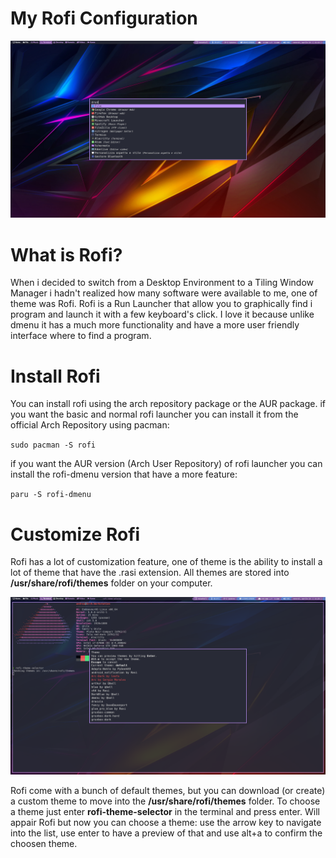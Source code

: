 # My Rofi Configuration

![Screenshot of Rofi](https://github.com/AndreaSantinato/Dotfiles/blob/master/.config/rofi/screenshot/rofi_layout_01.png)

# What is Rofi?

When i decided to switch from a Desktop Environment to a Tiling Window Manager i hadn't realized how many software were available to me, one of theme was Rofi.
Rofi is a Run Launcher that allow you to graphically find i program and launch it with a few keyboard's click. I love it because unlike dmenu it has a much more functionality and have a more user friendly interface where to find a program.

# Install Rofi

You can install rofi using the arch repository package or the AUR package.
if you want the basic and normal rofi launcher you can install it from the official Arch Repository using pacman:

`sudo pacman -S rofi`

if you want the AUR version (Arch User Repository) of rofi launcher you can install the rofi-dmenu version that have a more feature:

`paru -S rofi-dmenu`

# Customize Rofi

Rofi has a lot of customization feature, one of theme is the ability to install a lot of theme that have the .rasi extension.
All themes are stored into **/usr/share/rofi/themes** folder on your computer.

![Screenshot of Rofi](https://github.com/AndreaSantinato/Dotfiles/blob/master/.config/rofi/screenshot/rofi_layout_02.png)

Rofi come with a bunch of default themes, but you can download (or create) a custom theme to move into the **/usr/share/rofi/themes** folder.
To choose a theme just enter **rofi-theme-selector** in the terminal and press enter. Will appair Rofi but now you can choose a theme: use the arrow key to navigate into the list, use enter to have a preview of that and use alt+a to confirm the choosen theme.
